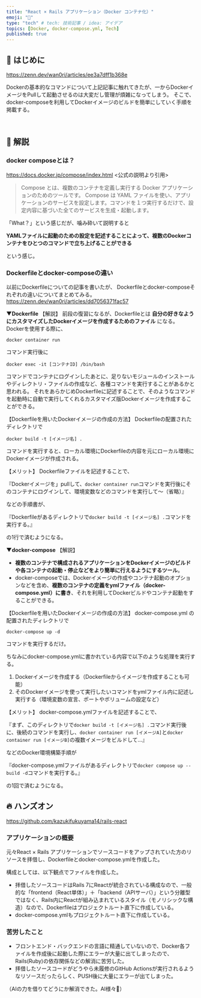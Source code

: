```yaml
---
title: "React × Rails アプリケーション（Docker コンテナ化）"
emoji: "🐳"
type: "tech" # tech: 技術記事 / idea: アイデア
topics: [Docker, docker-compose.yml, Tech]
published: true
---
```

## 📝 はじめに
https://zenn.dev/wan0ri/articles/ee3a7dff1b368e

Dockerの基本的なコマンドについて上記記事に触れてきたが、一からDockerイメージをPullして起動させるのは大変だし管理が煩雑になってしまう。
そこで、docker-composeを利用してDockerイメージのビルドを簡単にしていく手順を掲載する。

<br>

## 🎤 解説
### docker composeとは？
https://docs.docker.jp/compose/index.html
<公式の説明より引用>
> Compose とは、複数のコンテナを定義し実行する Docker アプリケーションのためのツールです。
> Compose は YAML ファイルを使い、アプリケーションのサービスを設定します。コマンドを１つ実行するだけで、設定内容に基づいた全てのサービスを生成・起動します。

「What？」という感じだが、噛み砕いて説明すると

**YAMLファイルに起動のための設定を記述することによって、複数のDockerコンテナをひとつのコマンドで立ち上げることができる**

という感じ。

### Dockerfileとdocker-composeの違い
以前にDockerfileについての記事を書いたが、
Dockerfileとdocker-composeそれぞれの違いについてまとめてみる。
https://zenn.dev/wan0ri/articles/dd7056371fac57


**▼Dockerfile**
【解説】
前段の復習になるが、Dockerfileとは
**自分の好きなようにカスタマイズしたDockerイメージを作成するためのファイル**
になる。
Dockerを使用する際に、

`docker container run`

コマンド実行後に

`docker exec -it [コンテナID] /bin/bash`

コマンドでコンテナにログインしたあとに、足りないモジュールのインストールやディレクトリ・ファイルの作成など、各種コマンドを実行することがあるかと思われる。
それをあらかじめDockerfileに記述することで、そのようなコマンドを起動時に自動で実行してくれるカスタマイズ版Dockerイメージを作成することができる。

【Dockerfileを用いたDockerイメージの作成の方法】
Dockerfileの配置されたディレクトリで

`docker build -t [イメージ名] . `

コマンドを実行すると、ローカル環境にDockerfileの内容を元にローカル環境にDockerイメージが作成される。

【メリット】
Dockerfileファイルを記述することで、

『Dockerイメージを」pullして、`docker container run`コマンドを実行後にそのコンテナにログインして、環境変数などのコマンドを実行して〜（省略）』

などの手順書が、

『Dockerfileがあるディレクトリで`docker build -t [イメージ名] .`コマンドを実行する。』

の1行で済むようになる。

**▼docker-compose**
【解説】
- **複数のコンテナで構成されるアプリケーションをDockerイメージのビルドや各コンテナの起動・停止などをより簡単に行えるようにするツール**。
- docker-composeでは、Dockerイメージの作成やコンテナ起動のオプションなどを含め、**複数のコンテナの定義をymlファイル（docker-compose.yml）に書き**、それを利用してDockerビルドやコンテナ起動をすることができる。

【Dockerfileを用いたDockerイメージの作成の方法】
docker-compose.yml の配置されたディレクトリで

`docker-compose up -d`

コマンドを実行するだけ。

ちなみにdocker-compose.ymlに書かれている内容で以下のような処理を実行する。

1. Dockerイメージを作成する（Dockerfileからイメージを作成することも可能）
2. そのDockerイメージを使って実行したいコマンドをymlファイル内に記述し実行する（環境変数の宣言、ポートやボリュームの設定など）

【メリット】
docker-compose.ymlファイルを記述することで、

『まず、このディレクトリで`docker build -t [イメージ名] .`コマンド実行後に、後続のコマンドを実行し、`docker container run [イメージA]`と`docker container run [イメージB]`の複数イメージをビルドして…』

などのDocker環境構築手順が

『docker-compose.ymlファイルがあるディレクトリで`docker compose up --build -d`コマンドを実行する。』

の1回で済むようになる。

## 🔥 ハンズオン
https://github.com/kazukifukuyama14/rails-react

### アプリケーションの概要
元々React × Rails アプリケーションでソースコードをアップされていた方のリソースを拝借し、Dockerfileとdocker-compose.ymlを作成した。

構成としては、以下観点でファイルを作成した。
- 拝借したソースコードはRails 7にReactが統合されている構成なので、一般的な「frontend（React単体）」＋「backend（APIサーバ）」という分離型ではなく、Rails内にReactが組み込まれているスタイル（モノリシックな構造）なので、Dockerfileはプロジェクトルート直下に作成している。
- docker-compose.ymlもプロジェクトルート直下に作成している。

### 苦労したこと
- フロントエンド・バックエンドの言語に精通していないので、Docker各ファイルを作成後に起動した際にエラーが大量に出てしまったので、Rails(Ruby)の依存関係などの解消に苦労した。
- 拝借したソースコードがどうやら未履修のGitHub Actionsが実行されるようなリソースだったらしく、PUSH後に大量にエラーが出てしまった。

（AIの力を借りてどうにか解消できた。AI様々🙏）
